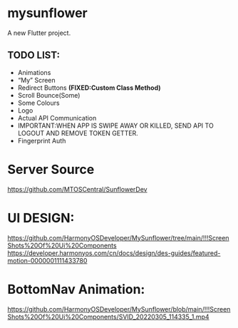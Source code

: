 # mysunflower

A new Flutter project.

## TODO LIST:
+ Animations
+ “My” Screen
+ Redirect Buttons **(FIXED:Custom Class Method)**
+ Scroll Bounce(Some)
+ Some Colours
+ Logo
+ Actual API Communication
+ IMPORTANT:WHEN APP IS SWIPE AWAY OR KILLED, SEND API TO LOGOUT AND REMOVE TOKEN GETTER.
+ Fingerprint Auth

# Server Source
https://github.com/MTOSCentral/SunflowerDev

# UI DESIGN:
https://github.com/HarmonyOSDeveloper/MySunflower/tree/main/!!!ScreenShots%20Of%20Ui%20Components
https://developer.harmonyos.com/cn/docs/design/des-guides/featured-motion-0000001111433780

# BottomNav Animation:
https://github.com/HarmonyOSDeveloper/MySunflower/blob/main/!!!ScreenShots%20Of%20Ui%20Components/SVID_20220305_114335_1.mp4

